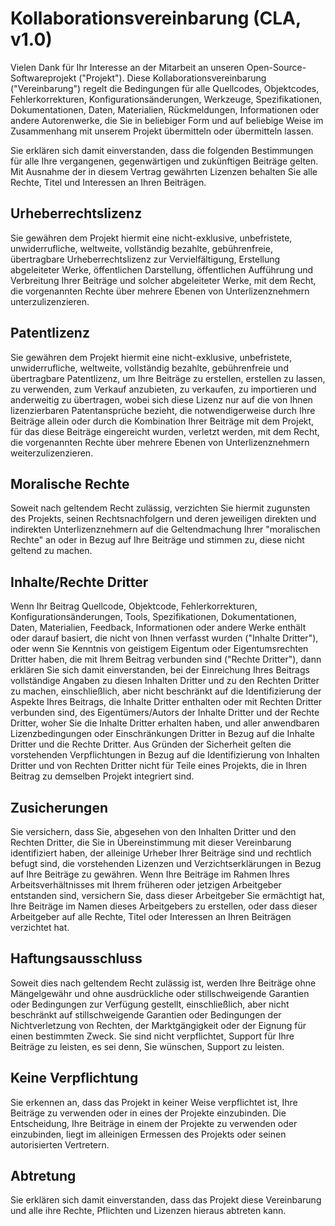 # Kollaborationsvereinbarung (CLA, v1.0)

Vielen Dank für Ihr Interesse an der Mitarbeit an unseren Open-Source-Softwareprojekt ("Projekt"). Diese Kollaborationsvereinbarung ("Vereinbarung") regelt die Bedingungen für alle Quellcodes, Objektcodes, Fehlerkorrekturen, Konfigurationsänderungen, Werkzeuge, Spezifikationen, Dokumentationen, Daten, Materialien, Rückmeldungen, Informationen oder andere Autorenwerke, die Sie in beliebiger Form und auf beliebige Weise im Zusammenhang mit unserem Projekt übermitteln oder übermitteln lassen.

Sie erklären sich damit einverstanden, dass die folgenden Bestimmungen für alle Ihre vergangenen, gegenwärtigen und zukünftigen Beiträge gelten. Mit Ausnahme der in diesem Vertrag gewährten Lizenzen behalten Sie alle Rechte, Titel und Interessen an Ihren Beiträgen.

## Urheberrechtslizenz

Sie gewähren dem Projekt hiermit eine nicht-exklusive, unbefristete, unwiderrufliche, weltweite, vollständig bezahlte, gebührenfreie, übertragbare Urheberrechtslizenz zur Vervielfältigung, Erstellung abgeleiteter Werke, öffentlichen Darstellung, öffentlichen Aufführung und Verbreitung Ihrer Beiträge und solcher abgeleiteter Werke, mit dem Recht, die vorgenannten Rechte über mehrere Ebenen von Unterlizenznehmern unterzulizenzieren.

## Patentlizenz

Sie gewähren dem Projekt hiermit eine nicht-exklusive, unbefristete, unwiderrufliche, weltweite, vollständig bezahlte, gebührenfreie und übertragbare Patentlizenz, um Ihre Beiträge zu erstellen, erstellen zu lassen, zu verwenden, zum Verkauf anzubieten, zu verkaufen, zu importieren und anderweitig zu übertragen, wobei sich diese Lizenz nur auf die von Ihnen lizenzierbaren Patentansprüche bezieht, die notwendigerweise durch Ihre Beiträge allein oder durch die Kombination Ihrer Beiträge mit dem Projekt, für das diese Beiträge eingereicht wurden, verletzt werden, mit dem Recht, die vorgenannten Rechte über mehrere Ebenen von Unterlizenznehmern weiterzulizenzieren.

## Moralische Rechte

Soweit nach geltendem Recht zulässig, verzichten Sie hiermit zugunsten des Projekts, seinen Rechtsnachfolgern und deren jeweiligen direkten und indirekten Unterlizenznehmern auf die Geltendmachung Ihrer "moralischen Rechte" an oder in Bezug auf Ihre Beiträge und stimmen zu, diese nicht geltend zu machen.

## Inhalte/Rechte Dritter

Wenn Ihr Beitrag Quellcode, Objektcode, Fehlerkorrekturen, Konfigurationsänderungen, Tools, Spezifikationen, Dokumentationen, Daten, Materialien, Feedback, Informationen oder andere Werke enthält oder darauf basiert, die nicht von Ihnen verfasst wurden ("Inhalte Dritter"), oder wenn Sie Kenntnis von geistigem Eigentum oder Eigentumsrechten Dritter haben, die mit Ihrem Beitrag verbunden sind ("Rechte Dritter"), dann erklären Sie sich damit einverstanden, bei der Einreichung Ihres Beitrags vollständige Angaben zu diesen Inhalten Dritter und zu den Rechten Dritter zu machen, einschließlich, aber nicht beschränkt auf die Identifizierung der Aspekte Ihres Beitrags, die Inhalte Dritter enthalten oder mit Rechten Dritter verbunden sind, des Eigentümers/Autors der Inhalte Dritter und der Rechte Dritter, woher Sie die Inhalte Dritter erhalten haben, und aller anwendbaren Lizenzbedingungen oder Einschränkungen Dritter in Bezug auf die Inhalte Dritter und die Rechte Dritter. Aus Gründen der Sicherheit gelten die vorstehenden Verpflichtungen in Bezug auf die Identifizierung von Inhalten Dritter und von Rechten Dritter nicht für Teile eines Projekts, die in Ihren Beitrag zu demselben Projekt integriert sind.

## Zusicherungen

Sie versichern, dass Sie, abgesehen von den Inhalten Dritter und den Rechten Dritter, die Sie in Übereinstimmung mit dieser Vereinbarung identifiziert haben, der alleinige Urheber Ihrer Beiträge sind und rechtlich befugt sind, die vorstehenden Lizenzen und Verzichtserklärungen in Bezug auf Ihre Beiträge zu gewähren. Wenn Ihre Beiträge im Rahmen Ihres Arbeitsverhältnisses mit Ihrem früheren oder jetzigen Arbeitgeber entstanden sind, versichern Sie, dass dieser Arbeitgeber Sie ermächtigt hat, Ihre Beiträge im Namen dieses Arbeitgebers zu erstellen, oder dass dieser Arbeitgeber auf alle Rechte, Titel oder Interessen an Ihren Beiträgen verzichtet hat.

## Haftungsausschluss

Soweit dies nach geltendem Recht zulässig ist, werden Ihre Beiträge ohne Mängelgewähr und ohne ausdrückliche oder stillschweigende Garantien oder Bedingungen zur Verfügung gestellt, einschließlich, aber nicht beschränkt auf stillschweigende Garantien oder Bedingungen der Nichtverletzung von Rechten, der Marktgängigkeit oder der Eignung für einen bestimmten Zweck. Sie sind nicht verpflichtet, Support für Ihre Beiträge zu leisten, es sei denn, Sie wünschen, Support zu leisten.

## Keine Verpflichtung

Sie erkennen an, dass das Projekt in keiner Weise verpflichtet ist, Ihre Beiträge zu verwenden oder in eines der Projekte einzubinden. Die Entscheidung, Ihre Beiträge in einem der Projekte zu verwenden oder einzubinden, liegt im alleinigen Ermessen des Projekts oder seinen autorisierten Vertretern.

## Abtretung

Sie erklären sich damit einverstanden, dass das Projekt diese Vereinbarung und alle ihre Rechte, Pflichten und Lizenzen hieraus abtreten kann.
